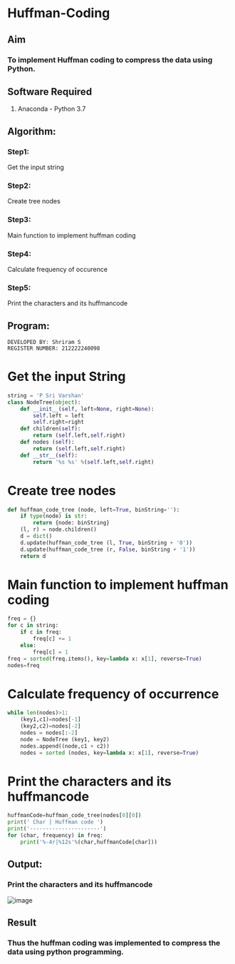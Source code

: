 # Huffman-Coding
## Aim

### To implement Huffman coding to compress the data using Python.

## Software Required
1. Anaconda - Python 3.7

## Algorithm:

### Step1:

Get the input string

### Step2:

Create tree nodes

### Step3:

Main function to implement huffman coding

### Step4:

Calculate frequency of occurence

### Step5:

Print the characters and its huffmancode

 
## Program:
```
DEVELOPED BY: Shriram S
REGISTER NUMBER: 212222240098
```
# Get the input String
```python
string = 'P Sri Varshan'
class NodeTree(object):
    def __init__(self, left=None, right=None): 
        self.left = left
        self.right=right
    def children(self):
        return (self.left,self.right)
    def nodes (self):
        return (self.left,self.right)
    def __str__(self):
        return '%s %s' %(self.left,self.right)
```
# Create tree nodes
```python
def huffman_code_tree (node, left=True, binString=''):
    if type(node) is str:
        return {node: binString}
    (l, r) = node.children()
    d = dict()
    d.update(huffman_code_tree (l, True, binString + '0'))
    d.update(huffman_code_tree (r, False, binString + '1'))
    return d
```
# Main function to implement huffman coding
```python
freq = {}
for c in string:
    if c in freq:
        freq[c] += 1
    else:
        freq[c] = 1
freq = sorted(freq.items(), key=lambda x: x[1], reverse=True)
nodes=freq
```
# Calculate frequency of occurrence
```python
while len(nodes)>1:
    (key1,c1)=nodes[-1]
    (key2,c2)=nodes[-2]
    nodes = nodes[:-2]
    node = NodeTree (key1, key2)
    nodes.append((node,c1 + c2))
    nodes = sorted (nodes, key=lambda x: x[1], reverse=True)
```
# Print the characters and its huffmancode
```python
huffmanCode=huffman_code_tree(nodes[0][0])
print(' Char | Huffman code ') 
print('----------------------')
for (char, frequency) in freq:
    print('%-4r|%12s'%(char,huffmanCode[char]))

```
## Output:

### Print the characters and its huffmancode

![image](https://github.com/ShriramGH/HUFFMAN--CODING/assets/117991122/09c36466-d84c-48aa-b6c3-d33b08d063be)

## Result

### Thus the huffman coding was implemented to compress the data using python programming.
